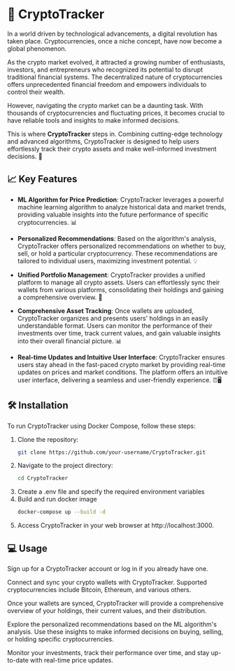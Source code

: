 # 🚀 CryptoTracker

In a world driven by technological advancements, a digital revolution has taken place. Cryptocurrencies, once a niche concept, have now become a global phenomenon.

As the crypto market evolved, it attracted a growing number of enthusiasts, investors, and entrepreneurs who recognized its potential to disrupt traditional financial systems. The decentralized nature of cryptocurrencies offers unprecedented financial freedom and empowers individuals to control their wealth.

However, navigating the crypto market can be a daunting task. With thousands of cryptocurrencies and fluctuating prices, it becomes crucial to have reliable tools and insights to make informed decisions.

This is where **CryptoTracker** steps in. Combining cutting-edge technology and advanced algorithms, CryptoTracker is designed to help users effortlessly track their crypto assets and make well-informed investment decisions. 💼

## 📈 Key Features

- **ML Algorithm for Price Prediction**: CryptoTracker leverages a powerful machine learning algorithm to analyze historical data and market trends, providing valuable insights into the future performance of specific cryptocurrencies. 📊

- **Personalized Recommendations**: Based on the algorithm's analysis, CryptoTracker offers personalized recommendations on whether to buy, sell, or hold a particular cryptocurrency. These recommendations are tailored to individual users, maximizing investment potential. 💡

- **Unified Portfolio Management**: CryptoTracker provides a unified platform to manage all crypto assets. Users can effortlessly sync their wallets from various platforms, consolidating their holdings and gaining a comprehensive overview. 📑

- **Comprehensive Asset Tracking**: Once wallets are uploaded, CryptoTracker organizes and presents users' holdings in an easily understandable format. Users can monitor the performance of their investments over time, track current values, and gain valuable insights into their overall financial picture. 📊

- **Real-time Updates and Intuitive User Interface**: CryptoTracker ensures users stay ahead in the fast-paced crypto market by providing real-time updates on prices and market conditions. The platform offers an intuitive user interface, delivering a seamless and user-friendly experience. ⏰🖥️

## 🛠️ Installation

To run CryptoTracker using Docker Compose, follow these steps:

1. Clone the repository:
   ```bash
   git clone https://github.com/your-username/CryptoTracker.git

2. Navigate to the project directory:
   ```bash
   cd CryptoTracker
3. Create a .env file and specify the required environment variables
4. Build and run docker image
    ```bash
    docker-compose up --build -d

5. Access CryptoTracker in your web browser at http://localhost:3000.

## 💻 Usage

Sign up for a CryptoTracker account or log in if you already have one.

Connect and sync your crypto wallets with CryptoTracker. Supported cryptocurrencies include Bitcoin, Ethereum, and various others.

Once your wallets are synced, CryptoTracker will provide a comprehensive overview of your holdings, their current values, and their distribution.

Explore the personalized recommendations based on the ML algorithm's analysis. Use these insights to make informed decisions on buying, selling, or holding specific cryptocurrencies.

Monitor your investments, track their performance over time, and stay up-to-date with real-time price updates.

